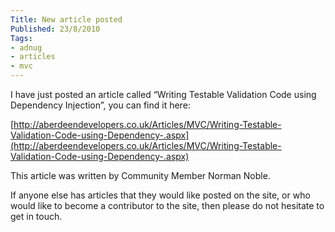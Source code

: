 ```yaml
---
Title: New article posted
Published: 23/8/2010
Tags:
- adnug
- articles
- mvc
---
```


I have just posted an article called “Writing Testable Validation Code using Dependency Injection”, you can find it here:

[http://aberdeendevelopers.co.uk/Articles/MVC/Writing-Testable-Validation-Code-using-Dependency-.aspx](http://aberdeendevelopers.co.uk/Articles/MVC/Writing-Testable-Validation-Code-using-Dependency-.aspx)

This article was written by Community Member Norman Noble.

If anyone else has articles that they would like posted on the site, or who would like to become a contributor to the site, then please do not hesitate to get in touch.
